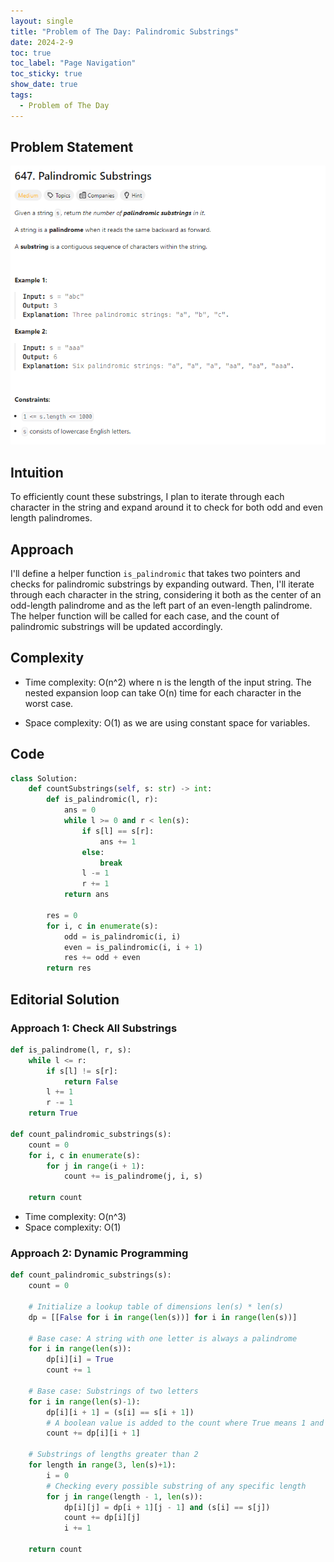 ```yaml
---
layout: single
title: "Problem of The Day: Palindromic Substrings"
date: 2024-2-9
toc: true
toc_label: "Page Navigation"
toc_sticky: true
show_date: true
tags:
  - Problem of The Day
---
```


## Problem Statement

![problem-647](/assets/images/2024-02-09_16-28-07-problem-647.png)

## Intuition

To efficiently count these substrings, I plan to iterate through each character in the string and expand around it to check for both odd and even length palindromes.

## Approach

I'll define a helper function `is_palindromic` that takes two pointers and checks for palindromic substrings by expanding outward. Then, I'll iterate through each character in the string, considering it both as the center of an odd-length palindrome and as the left part of an even-length palindrome. The helper function will be called for each case, and the count of palindromic substrings will be updated accordingly.

## Complexity

- Time complexity:
  O(n^2) where n is the length of the input string. The nested expansion loop can take O(n) time for each character in the worst case.

- Space complexity:
  O(1) as we are using constant space for variables.

## Code

```python
class Solution:
    def countSubstrings(self, s: str) -> int:
        def is_palindromic(l, r):
            ans = 0
            while l >= 0 and r < len(s):
                if s[l] == s[r]:
                    ans += 1
                else:
                    break
                l -= 1
                r += 1
            return ans

        res = 0
        for i, c in enumerate(s):
            odd = is_palindromic(i, i)
            even = is_palindromic(i, i + 1)
            res += odd + even
        return res
```

## Editorial Solution

### Approach 1: Check All Substrings

```python
def is_palindrome(l, r, s):
    while l <= r:
        if s[l] != s[r]:
            return False
        l += 1
        r -= 1
    return True

def count_palindromic_substrings(s):
    count = 0
    for i, c in enumerate(s):
        for j in range(i + 1):
            count += is_palindrome(j, i, s)

    return count
```

- Time complexity: O(n^3)
- Space complexity: O(1)

### Approach 2: Dynamic Programming

```python
def count_palindromic_substrings(s):
    count = 0

    # Initialize a lookup table of dimensions len(s) * len(s)
    dp = [[False for i in range(len(s))] for i in range(len(s))]

    # Base case: A string with one letter is always a palindrome
    for i in range(len(s)):
        dp[i][i] = True
        count += 1

    # Base case: Substrings of two letters
    for i in range(len(s)-1):
        dp[i][i + 1] = (s[i] == s[i + 1])
        # A boolean value is added to the count where True means 1 and False means 0
        count += dp[i][i + 1]

    # Substrings of lengths greater than 2
    for length in range(3, len(s)+1):
        i = 0
        # Checking every possible substring of any specific length
        for j in range(length - 1, len(s)):
            dp[i][j] = dp[i + 1][j - 1] and (s[i] == s[j])
            count += dp[i][j]
            i += 1

    return count
```
